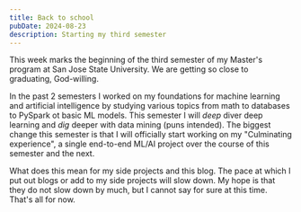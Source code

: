 ```yaml
---
title: Back to school
pubDate: 2024-08-23
description: Starting my third semester
---
```


This week marks the beginning of the third semester of my Master's program at
San Jose State University. We are getting so close to graduating, God-willing.

In the past 2 semesters I worked on my foundations for machine learning and
artificial intelligence by studying various topics from math to databases to
PySpark ot basic ML models. This semester I will _deep_ diver deep learning and
_dig_ deeper with data mining (puns intended). The biggest change this semester
is that I will officially start working on my "Culminating experience", a
single end-to-end ML/AI project over the course of this semester and the next.

What does this mean for my side projects and this blog. The pace at which I put
out blogs or add to my side projects will slow down. My hope is that they do
not slow down by much, but I cannot say for sure at this time. That's all for now.
